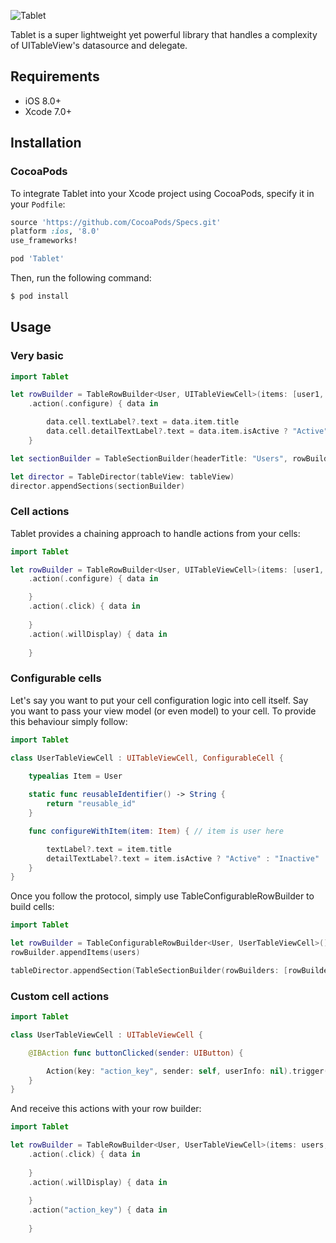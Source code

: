 ![Tablet](https://raw.githubusercontent.com/maxsokolov/tablet/assets/tablet.png)

Tablet is a super lightweight yet powerful library that handles a complexity of UITableView's datasource and delegate.

## Requirements

- iOS 8.0+
- Xcode 7.0+

## Installation

### CocoaPods
To integrate Tablet into your Xcode project using CocoaPods, specify it in your `Podfile`:

```ruby
source 'https://github.com/CocoaPods/Specs.git'
platform :ios, '8.0'
use_frameworks!

pod 'Tablet'
```

Then, run the following command:

```bash
$ pod install
```

## Usage

### Very basic

```swift
import Tablet

let rowBuilder = TableRowBuilder<User, UITableViewCell>(items: [user1, user2, user3], id: "reusable_id")
	.action(.configure) { data in

		data.cell.textLabel?.text = data.item.title
		data.cell.detailTextLabel?.text = data.item.isActive ? "Active" : "Inactive"
	}

let sectionBuilder = TableSectionBuilder(headerTitle: "Users", rowBuilders: [rowBuilder])

let director = TableDirector(tableView: tableView)
director.appendSections(sectionBuilder)
```

### Cell actions

Tablet provides a chaining approach to handle actions from your cells:

```swift
import Tablet

let rowBuilder = TableRowBuilder<User, UITableViewCell>(items: [user1, user2, user3], id: "reusable_id")
	.action(.configure) { data in

	}
	.action(.click) { data in
		
	}
	.action(.willDisplay) { data in
		
	}
```

### Configurable cells

Let's say you want to put your cell configuration logic into cell itself. Say you want to pass your view model (or even model) to your cell.
To provide this behaviour simply follow:

```swift
import Tablet

class UserTableViewCell : UITableViewCell, ConfigurableCell {

    typealias Item = User
    
    static func reusableIdentifier() -> String {
        return "reusable_id"
    }

    func configureWithItem(item: Item) { // item is user here

    	textLabel?.text = item.title
		detailTextLabel?.text = item.isActive ? "Active" : "Inactive"
    }
}
```
Once you follow the protocol, simply use TableConfigurableRowBuilder to build cells:

```swift
import Tablet

let rowBuilder = TableConfigurableRowBuilder<User, UserTableViewCell>()
rowBuilder.appendItems(users)

tableDirector.appendSection(TableSectionBuilder(rowBuilders: [rowBuilder]))
```

### Custom cell actions
```swift
import Tablet

class UserTableViewCell : UITableViewCell {

	@IBAction func buttonClicked(sender: UIButton) {

		Action(key: "action_key", sender: self, userInfo: nil).trigger()
	}
}
```
And receive this actions with your row builder:
```swift
import Tablet

let rowBuilder = TableRowBuilder<User, UserTableViewCell>(items: users, id: "reusable_id")
	.action(.click) { data in
		
	}
	.action(.willDisplay) { data in
		
	}
	.action("action_key") { data in
		
	}
```